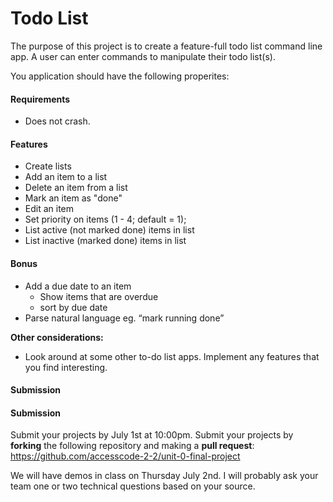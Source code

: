 # Todo List

The purpose of this project is to create a feature-full todo list command line app. A user can enter commands to manipulate their todo list(s).

You application should have the following properites:

#### Requirements

* Does not crash.

#### Features

* Create lists
* Add an item to a list
* Delete an item from a list
* Mark an item as "done"
* Edit an item
* Set priority on items (1 - 4; default = 1);
* List active (not marked done) items in list
* List inactive (marked done) items in list

#### Bonus

* Add a due date to an item
  * Show items that are overdue
  * sort by due date 
* Parse natural language eg. “mark running done”

**Other considerations:**
* Look around at some other to-do list apps. Implement any features that you find interesting.

#### Submission

#### Submission
Submit your projects by July 1st at 10:00pm. Submit your projects by **forking** the following repository and making a **pull request**: https://github.com/accesscode-2-2/unit-0-final-project

We will have demos in class on Thursday July 2nd. I will probably ask your team one or two technical questions based
on your source.
